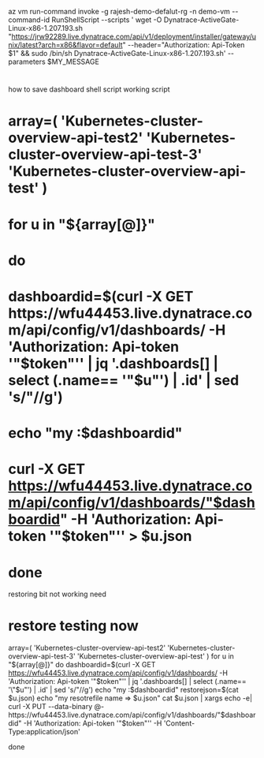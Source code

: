 az vm run-command invoke -g rajesh-demo-defalut-rg -n demo-vm --command-id RunShellScript --scripts ' wget  -O Dynatrace-ActiveGate-Linux-x86-1.207.193.sh "https://jrw92289.live.dynatrace.com/api/v1/deployment/installer/gateway/unix/latest?arch=x86&flavor=default" --header="Authorization: Api-Token $1" && sudo /bin/sh Dynatrace-ActiveGate-Linux-x86-1.207.193.sh' --parameters $MY_MESSAGE
#



how to save dashboard shell script 
working script

# array=( 'Kubernetes-cluster-overview-api-test2' 'Kubernetes-cluster-overview-api-test-3' 'Kubernetes-cluster-overview-api-test' ) 
# for u in "${array[@]}"
# do
    
#     dashboardid=$(curl -X GET https://wfu44453.live.dynatrace.com/api/config/v1/dashboards/ -H 'Authorization: Api-token '"$token"'' | jq '.dashboards[] | select (.name== '\"$u\"') | .id' | sed 's/"//g')
#     echo    "my :$dashboardid"
#     curl -X GET https://wfu44453.live.dynatrace.com/api/config/v1/dashboards/"$dashboardid" -H 'Authorization: Api-token '"$token"'' > $u.json
# done



restoring bit not working need

# restore testing now 
array=( 'Kubernetes-cluster-overview-api-test2' 'Kubernetes-cluster-overview-api-test-3' 'Kubernetes-cluster-overview-api-test' ) 
for u in "${array[@]}"
do
    dashboardid=$(curl -X GET https://wfu44453.live.dynatrace.com/api/config/v1/dashboards/ -H 'Authorization: Api-token '"$token"'' | jq '.dashboards[] | select (.name== '\"$u\"') | .id' | sed 's/"//g')
    echo    "my :$dashboardid"
    restorejson=$(cat $u.json)
    echo "my resotrefile name =>  $u.json"
    cat $u.json | xargs echo -e| curl -X PUT --data-binary @- https://wfu44453.live.dynatrace.com/api/config/v1/dashboards/"$dashboardid" -H 'Authorization: Api-token '"$token"'' -H 'Content-Type:application/json' 
                                                                                                                                    
done
